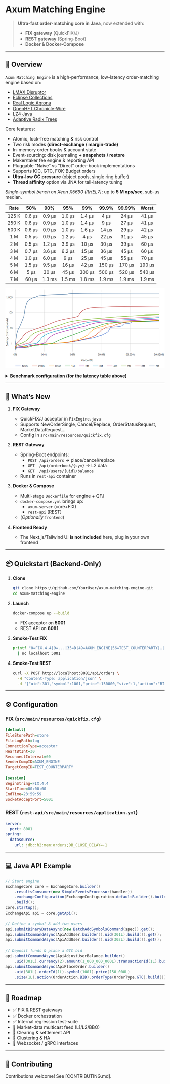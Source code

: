 # Axum Matching Engine

> **Ultra-fast order-matching core in Java**, now extended with:
> - **FIX gateway** (QuickFIX/J)  
> - **REST gateway** (Spring-Boot)  
> - **Docker & Docker-Compose**  

---

## 📖 Overview

`Axum Matching Engine` is a high-performance, low-latency order-matching engine based on:

- [LMAX Disruptor](https://github.com/LMAX-Exchange/disruptor)  
- [Eclipse Collections](https://www.eclipse.org/collections/)  
- [Real Logic Agrona](https://github.com/real-logic/agrona)  
- [OpenHFT Chronicle-Wire](https://github.com/OpenHFT/Chronicle-Wire)  
- [LZ4 Java](https://github.com/lz4/lz4-java)  
-  [Adaptive Radix Trees](https://db.in.tum.de/~leis/papers/ART.pdf)

Core features:

- Atomic, lock-free matching & risk control  
- Two risk modes **(direct-exchange / margin-trade)**  
- In-memory order books & account state  
- Event-sourcing: disk journaling **+ snapshots / restore**  
- Maker/taker fee engine & reporting API  
- Pluggable “Naive” vs “Direct” order-book implementations  
- Supports IOC, GTC, FOK-Budget orders  
- **Ultra-low GC pressure** (object pools, single ring buffer)  
- **Thread affinity** option via JNA for tail-latency tuning


_Single-symbol bench on Xeon X5690 (RHEL7)_: up to **5 M ops/sec**, sub-µs median.

| Rate  | 50%   | 90%   | 95%   | 99%   | 99.9% | 99.99% | Worst |
|:-----:|:-----:|:-----:|:-----:|:-----:|:-----:|:------:|:-----:|
| 125 K | 0.6 µs | 0.9 µs | 1.0 µs | 1.4 µs | 4 µs  | 24 µs  | 41 µs |
| 250 K | 0.6 µs | 0.9 µs | 1.0 µs | 1.4 µs | 9 µs  | 27 µs  | 41 µs |
| 500 K | 0.6 µs | 0.9 µs | 1.0 µs | 1.6 µs | 14 µs | 29 µs  | 42 µs |
| 1 M   | 0.5 µs | 0.9 µs | 1.2 µs | 4 µs   | 22 µs | 31 µs  | 45 µs |
| 2 M   | 0.5 µs | 1.2 µs | 3.9 µs | 10 µs  | 30 µs | 39 µs  | 60 µs |
| 3 M   | 0.7 µs | 3.6 µs | 6.2 µs | 15 µs  | 36 µs | 45 µs  | 60 µs |
| 4 M   | 1.0 µs | 6.0 µs | 9 µs   | 25 µs  | 45 µs | 55 µs  | 70 µs |
| 5 M   | 1.5 µs | 9.5 µs | 16 µs  | 42 µs  | 150 µs| 170 µs | 190 µs|
| 6 M   | 5 µs   | 30 µs  | 45 µs  | 300 µs | 500 µs| 520 µs | 540 µs|
| 7 M   | 60 µs  | 1.3 ms | 1.5 ms | 1.8 ms | 1.9 ms| 1.9 ms | 1.9 ms|

![Latencies HDR Histogram](hdr-histogram.png)

<details>
<summary><strong>Benchmark configuration (for the latency table above)</strong></summary>

- Single symbol order book  
- 3 M inbound msgs: 9 % GTC, 3 % IOC, 6 % cancel, 82 % move (≈ 6 % trade-triggering)  
- 1 000 active users, ~1 000 live orders in ~750 price slots  
- Measurements cover **risk + matching only** (no network / IPC)  
- Non-bursty feed (0.2–8 µs gaps) to avoid coordinated omission  
- GC forced before/after each 3 M-msg cycle  
- HW: dual Xeon X5690 @ 3.47 GHz (RHEL 7.5, tuned-adm *network-latency*)  
- JDK 8 u192 (later 8 u builds hit <https://bugs.java.com/bugdatabase/view_bug.do?bug_id=JDK-8221355>)
</details>

---

## 🚀 What’s New

1. **FIX Gateway**  
   - QuickFIX/J acceptor in `FixEngine.java`  
   - Supports NewOrderSingle, Cancel/Replace, OrderStatusRequest, MarketDataRequest...  
   - Config in `src/main/resources/quickfix.cfg`

2. **REST Gateway**  
   - Spring-Boot endpoints:  
     - `POST /api/orders` → place/cancel/replace  
     - `GET  /api/orderbook/{sym}` → L2 data  
     - `GET  /api/users/{uid}/balance`  
   - Runs in `rest-api` container

3. **Docker & Compose**  
   - Multi-stage `Dockerfile` for engine + QFJ  
   - `docker-compose.yml` brings up:  
     - `axum-server` (core+FIX)  
     - `rest-api`    (REST)  
   - (*Optionally* `frontend`)

4. **Frontend Ready**  
   - The Next.js/Tailwind UI **is not included** here, plug in your own frontend 

---


## 📦 Quickstart (Backend-Only)

1. **Clone**  
   ```bash
   git clone https://github.com/YourUser/axum-matching-engine.git
   cd axum-matching-engine
   ```

2. **Launch**

   ```bash
   docker-compose up --build
   ```

   * FIX acceptor on **5001**
   * REST API on **8081**

3. **Smoke-Test FIX**

   ```bash
   printf "8=FIX.4.4|9=...|35=D|49=AXUM_ENGINE|56=TEST_COUNTERPARTY|…|10=128|\r\n" \
     | nc localhost 5001
   ```

4. **Smoke-Test REST**

   ```bash
   curl -X POST http://localhost:8081/api/orders \
     -H "Content-Type: application/json" \
     -d '{"uid":301,"symbol":1001,"price":150000,"size":1,"action":"BID","orderType":"GTC"}'
   ```

---

## ⚙️ Configuration

### FIX (`src/main/resources/quickfix.cfg`)

```ini
[default]
FileStorePath=store
FileLogPath=log
ConnectionType=acceptor
HeartBtInt=30
ReconnectInterval=60
SenderCompID=AXUM_ENGINE
TargetCompID=TEST_COUNTERPARTY

[session]
BeginString=FIX.4.4
StartTime=00:00:00
EndTime=23:59:59
SocketAcceptPort=5001
```

### REST (`rest-api/src/main/resources/application.yml`)

```yaml
server:
  port: 8081
spring:
  datasource:
    url: jdbc:h2:mem:orders;DB_CLOSE_DELAY=-1
```

---

## 💻 Java API Example

```java
// Start engine
ExchangeCore core = ExchangeCore.builder()
    .resultsConsumer(new SimpleEventsProcessor(handler))
    .exchangeConfiguration(ExchangeConfiguration.defaultBuilder().build())
    .build();
core.startup();
ExchangeApi api = core.getApi();

// Define a symbol & add two users
api.submitBinaryDataAsync(new BatchAddSymbolsCommand(spec)).get();
api.submitCommandAsync(ApiAddUser.builder().uid(301L).build()).get();
api.submitCommandAsync(ApiAddUser.builder().uid(302L).build()).get();

// Deposit funds & place a GTC bid
api.submitCommandAsync(ApiAdjustUserBalance.builder()
    .uid(301L).currency(2).amount(1_000_000_000L).transactionId(1L).build()).get();
api.submitCommandAsync(ApiPlaceOrder.builder()
    .uid(301L).orderId(1L).symbol(1001).price(150_000L)
    .size(1L).action(OrderAction.BID).orderType(OrderType.GTC).build()).get();
```

---

## 🚧 Roadmap

* ✅ FIX & REST gateways
* ✅ Docker orchestration
* ✅ Internal regression test-suite
* 🔲 Market-data multicast feed (L1/L2/BBO)
* 🔲 Clearing & settlement API
* 🔲 Clustering & HA
* 🔲 Websocket / gRPC interfaces

---

## 🤝 Contributing

Contributions welcome! See \[CONTRIBUTING.md].

